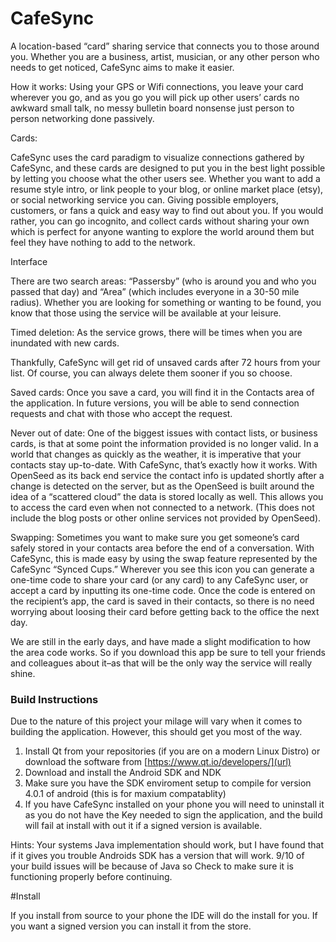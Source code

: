 # CafeSync
A location-based “card” sharing service that connects you to those around you. Whether you are a business, artist, musician, or any other person who needs to get noticed, CafeSync aims to make it easier.

How it works:
Using your GPS or Wifi connections, you leave your card wherever you go, and as you go you will pick up other users’ cards  no awkward small talk, no messy bulletin board nonsense just person to person networking done passively.

Cards:

CafeSync uses the card paradigm to visualize connections gathered by CafeSync, and these  cards are designed to put you in the best light possible by letting you choose what the other users see.  Whether you want to add a resume style intro, or link people to your blog,  or online market place (etsy), or social networking service you can.  Giving possible employers, customers, or fans a quick and easy way to find out about you. If you would rather, you can go incognito, and collect cards without sharing your own which is perfect for anyone wanting to explore the world around them but feel they have nothing to add to the network.

Interface

There are two search areas: “Passersby” (who is around you and who you passed that day) and “Area” (which includes everyone in a 30-50 mile radius). Whether you are looking for something or wanting to be found, you know that those using the service will be available at your leisure.

 

Timed deletion: As the service grows, there will be times when you are inundated with new cards.

Thankfully, CafeSync will get rid of unsaved cards after 72 hours from your list. Of course, you can always delete them sooner if you so choose.

Saved cards: Once you save a card, you will find it in the Contacts area of the application. In future versions, you will be able to send connection requests and chat with those who accept the request.

Never out of date: One of the biggest issues with contact lists, or business cards, is that at some point the information provided is no longer valid. In a world that changes as quickly as the weather, it is imperative that your contacts stay up-to-date. With CafeSync, that’s exactly how it works. With OpenSeed as its back end service the contact info is updated shortly after a change is detected on the server, but as the OpenSeed is built around the idea of a “scattered cloud” the data is stored locally as well. This allows you to access the card even when not connected to a network. (This does not include the blog posts or other online services not provided by OpenSeed).

Swapping: Sometimes you want to make sure you get someone’s card safely stored in your contacts area before the end of a conversation. With CafeSync, this is made easy by using the swap feature represented by the CafeSync “Synced Cups.” Wherever you see this icon you can generate a one-time code to share your card (or any card) to any CafeSync user, or accept a card by inputting its one-time code. Once the code is entered on the recipient’s app, the card is saved in their contacts, so there is no need worrying about loosing their card before getting back to the office the next day.

We are still in the early days, and have made a slight modification to how the area code works. So if you download this app be sure to tell your friends and colleagues about it–as that will be the only way the service will really shine.



### Build Instructions

Due to the nature of this project your milage will vary when it comes to building the application. However, this should get you most of the way.

1. Install Qt from your repositories (if you are on a modern Linux Distro) or download the software from  [https://www.qt.io/developers/](url)
2. Download and install the Android SDK and NDK
3. Make sure you have the SDK enviroment setup to compile for version 4.0.1 of android (this is for maxium compatablity)
4. If you have CafeSync installed on your phone you will need to uninstall it as you do not have the Key needed to sign the application, and the build will fail at install with out it if a signed version is 
available. 

Hints: Your systems Java implementation should work, but I have found that if it gives you trouble Androids SDK has a version that will work. 9/10 of your build issues will be because of Java so Check to make sure it is functioning properly before continuing.


#Install

If you install from source to your phone the IDE will do the install for you. If you want a signed version you can install it from the store.



